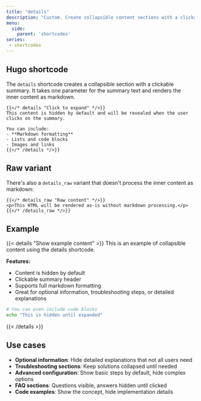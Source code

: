 ```yaml
---
title: "details"
description: "Custom. Create collapsible content sections with a clickable summary header."
menu:
  side:
    parent: 'shortcodes'
series:
 - shortcodes
---
```


## Hugo shortcode

The `details` shortcode creates a collapsible section with a clickable summary. It takes one parameter for the summary text and renders the inner content as markdown.

```text
{{</* details "Click to expand" */>}}
This content is hidden by default and will be revealed when the user clicks on the summary.

You can include:
- **Markdown formatting**
- Lists and code blocks
- Images and links
{{</* /details */>}}
```

## Raw variant

There's also a `details_raw` variant that doesn't process the inner content as markdown:

```text
{{</* details_raw "Raw content" */>}}
<p>This HTML will be rendered as-is without markdown processing.</p>
{{</* /details_raw */>}}
```

## Example

{{< details "Show example content" >}}
This is an example of collapsible content using the details shortcode.

**Features:**

- Content is hidden by default
- Clickable summary header
- Supports full markdown formatting
- Great for optional information, troubleshooting steps, or detailed explanations

```bash
# You can even include code blocks
echo "This is hidden until expanded"
```

{{< /details >}}

## Use cases

- **Optional information**: Hide detailed explanations that not all users need
- **Troubleshooting sections**: Keep solutions collapsed until needed
- **Advanced configuration**: Show basic steps by default, hide complex options
- **FAQ sections**: Questions visible, answers hidden until clicked
- **Code examples**: Show the concept, hide implementation details